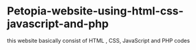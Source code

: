 # Petopia-website-using-html-css-javascript-and-php
this website basically consist of HTML , CSS, JavaScript and PHP codes
